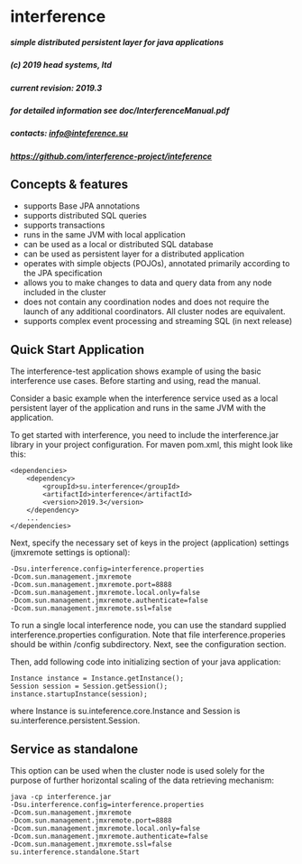 # interference

##### simple distributed persistent layer for java applications
##### (c) 2019 head systems, ltd
##### current revision: 2019.3
##### for detailed information see doc/InterferenceManual.pdf

##### contacts: info@inteference.su
##### https://github.com/interference-project/inteference


## Concepts & features

- supports Base JPA annotations
- supports distributed SQL queries
- supports transactions
- runs in the same JVM with local application
- can be used as a local or distributed SQL database
- can be used as persistent layer for a distributed application
- operates with simple objects (POJOs), annotated primarily 
  according to the JPA specification
- allows you to make changes to data and query data from any node 
  included in the cluster
- does not contain any coordination nodes and does not require 
  the launch of any additional coordinators. All cluster nodes are equivalent.
- supports complex event processing and streaming SQL (in next release)


## Quick Start Application

The interference-test application shows example of using the basic 
interference use cases. Before starting and using, read the manual.

Consider a basic example when the interference service used as a 
local persistent layer of the application and runs in the same JVM 
with the application.

To get started with interference, you need to include the interference.jar 
library in your project configuration. For maven pom.xml, this might look 
like this:

```
<dependencies>
    <dependency>
        <groupId>su.interference</groupId>
        <artifactId>interference</artifactId>
        <version>2019.3</version>
    </dependency>
    ...
</dependencies>
```

Next, specify the necessary set of keys in the project 
(application) settings (jmxremote settings is optional):

```
-Dsu.interference.config=interference.properties
-Dcom.sun.management.jmxremote 
-Dcom.sun.management.jmxremote.port=8888
-Dcom.sun.management.jmxremote.local.only=false 
-Dcom.sun.management.jmxremote.authenticate=false 
-Dcom.sun.management.jmxremote.ssl=false
```

To run a single local interference node, you can use the standard 
supplied interference.properties configuration. Note that file 
interference.properies should be within /config subdirectory. 
Next, see the configuration section.

Then, add following code into initializing section of your java application:

```
Instance instance = Instance.getInstance();
Session session = Session.getSession();
instance.startupInstance(session);
```

where Instance is su.inteference.core.Instance and Session is su.interference.persistent.Session.


## Service as standalone

This option can be used when the cluster node is used solely for the purpose of further horizontal scaling of the data retrieving mechanism:

```
java -cp interference.jar 
-Dsu.interference.config=interference.properties
-Dcom.sun.management.jmxremote 
-Dcom.sun.management.jmxremote.port=8888 
-Dcom.sun.management.jmxremote.local.only=false 
-Dcom.sun.management.jmxremote.authenticate=false 
-Dcom.sun.management.jmxremote.ssl=false 
su.interference.standalone.Start
```
